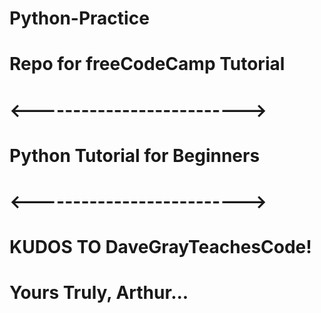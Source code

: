 # Python-Practice
# Repo for freeCodeCamp Tutorial

# <-------------------------->
# Python Tutorial for Beginners
# <-------------------------->

# KUDOS TO DaveGrayTeachesCode!

# Yours Truly, Arthur...